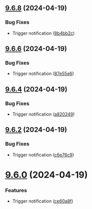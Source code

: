 ## [9.6.8](https://github.com/leandromoreirati/pipeline-test/compare/v9.6.6...v9.6.8) (2024-04-19)


### Bug Fixes

* Trigger notification ([8b4bb2c](https://github.com/leandromoreirati/pipeline-test/commit/8b4bb2c54ff395abc3e0ac885a1a0e58f238ba44))



## [9.6.6](https://github.com/leandromoreirati/pipeline-test/compare/v9.6.4...v9.6.6) (2024-04-19)


### Bug Fixes

* Trigger notification ([87e55e6](https://github.com/leandromoreirati/pipeline-test/commit/87e55e66b0270d51861af6e5046fe24a5eb08029))



## [9.6.4](https://github.com/leandromoreirati/pipeline-test/compare/v9.6.2...v9.6.4) (2024-04-19)


### Bug Fixes

* Trigger notification ([a820249](https://github.com/leandromoreirati/pipeline-test/commit/a820249b5f2e6448aff5fd6bef7727d0ea4045ac))



## [9.6.2](https://github.com/leandromoreirati/pipeline-test/compare/v9.6.0...v9.6.2) (2024-04-19)


### Bug Fixes

* Trigger notification ([c6e76c9](https://github.com/leandromoreirati/pipeline-test/commit/c6e76c9362f2649420c67e661bfe1457c43682b3))



# [9.6.0](https://github.com/leandromoreirati/pipeline-test/compare/v9.5.0...v9.6.0) (2024-04-19)


### Features

* Trigger notification ([ce60a8f](https://github.com/leandromoreirati/pipeline-test/commit/ce60a8fe5d127efa2f645379586246297af139b5))



